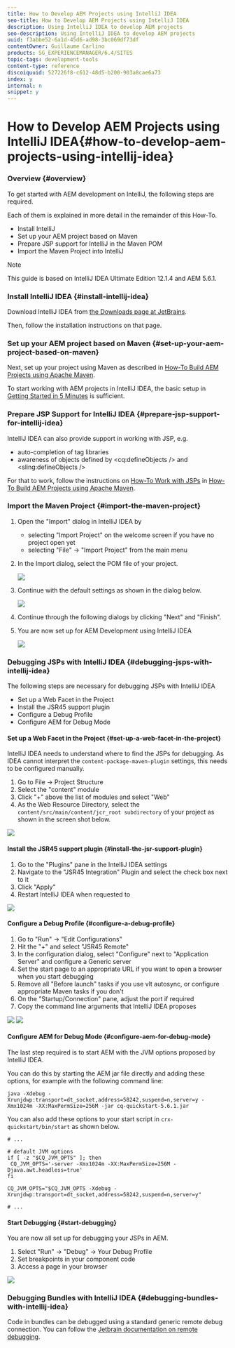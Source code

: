 ```yaml
---
title: How to Develop AEM Projects using IntelliJ IDEA
seo-title: How to Develop AEM Projects using IntelliJ IDEA
description: Using IntelliJ IDEA to develop AEM projects
seo-description: Using IntelliJ IDEA to develop AEM projects
uuid: f3abbe52-6a1d-45d6-ad98-3bc069df73df
contentOwner: Guillaume Carlino
products: SG_EXPERIENCEMANAGER/6.4/SITES
topic-tags: development-tools
content-type: reference
discoiquuid: 527226f8-c612-48d5-b200-903a8cae6a73
index: y
internal: n
snippet: y
---
```


# How to Develop AEM Projects using IntelliJ IDEA{#how-to-develop-aem-projects-using-intellij-idea}

### Overview {#overview}

To get started with AEM development on IntelliJ, the following steps are required.

Each of them is explained in more detail in the remainder of this How-To.

* Install IntelliJ
* Set up your AEM project based on Maven
* Prepare JSP support for IntelliJ in the Maven POM
* Import the Maven Project into IntelliJ

>[!NOTE]
>
>This guide is based on IntelliJ IDEA Ultimate Edition 12.1.4 and AEM 5.6.1.

### Install IntelliJ IDEA {#install-intellij-idea}

Download IntelliJ IDEA from [the Downloads page at JetBrains](http://www.jetbrains.com/idea/download/index.html).

Then, follow the installation instructions on that page.

### Set up your AEM project based on Maven {#set-up-your-aem-project-based-on-maven}

Next, set up your project using Maven as described in [How-To Build AEM Projects using Apache Maven](../../../sites/developing/using/ht-projects-maven.md).

To start working with AEM projects in IntelliJ IDEA, the basic setup in [Getting Started in 5 Minutes](https://maven.apache.org/guides/getting-started/maven-in-five-minutes.html) is sufficient.

### Prepare JSP Support for IntelliJ IDEA {#prepare-jsp-support-for-intellij-idea}

IntelliJ IDEA can also provide support in working with JSP, e.g.

* auto-completion of tag libraries
* awareness of objects defined by &lt;cq:defineObjects /&gt; and &lt;sling:defineObjects /&gt;

For that to work, follow the instructions on [How-To Work with JSPs](../../../sites/developing/using/ht-projects-maven.md#howtoworkwithjsps) in [How-To Build AEM Projects using Apache Maven](../../../sites/developing/using/ht-projects-maven.md).

### Import the Maven Project {#import-the-maven-project}

1. Open the "Import" dialog in IntelliJ IDEA by

    * selecting "Import Project" on the welcome screen if you have no project open yet
    * selecting "File" -&gt; "Import Project" from the main menu

1. In the Import dialog, select the POM file of your project.

   ![](assets/chlimage_1-55.png)

1. Continue with the default settings as shown in the dialog below.

   ![](assets/chlimage_1-56.png)

1. Continue through the following dialogs by clicking "Next" and "Finish".
1. You are now set up for AEM Development using IntelliJ IDEA

   ![](assets/chlimage_1-57.png)

### Debugging JSPs with IntelliJ IDEA {#debugging-jsps-with-intellij-idea}

The following steps are necessary for debugging JSPs with IntelliJ IDEA

* Set up a Web Facet in the Project
* Install the JSR45 support plugin 
* Configure a Debug Profile
* Configure AEM for Debug Mode

#### Set up a Web Facet in the Project {#set-up-a-web-facet-in-the-project}

IntelliJ IDEA needs to understand where to find the JSPs for debugging. As IDEA cannot interpret the `content-package-maven-plugin` settings, this needs to be configured manually.

1. Go to File -&gt; Project Structure
1. Select the "content" module
1. Click "+" above the list of modules and select "Web"
1. As the Web Resource Directory, select the `content/src/main/content/jcr_root subdirectory` of your project as shown in the screen shot below.

![](assets/chlimage_1-58.png) 

#### Install the JSR45 support plugin {#install-the-jsr-support-plugin}

1. Go to the "Plugins" pane in the IntelliJ IDEA settings
1. Navigate to the "JSR45 Integration" Plugin and select the check box next to it
1. Click "Apply"
1. Restart IntelliJ IDEA when requested to

![](assets/chlimage_1-59.png) 

#### Configure a Debug Profile {#configure-a-debug-profile}

1. Go to "Run" -&gt; "Edit Configurations"
1. Hit the "+" and select "JSR45 Remote"
1. In the configuration dialog, select "Configure" next to "Application Server" and configure a Generic server
1. Set the start page to an appropriate URL if you want to open a browser when you start debugging
1. Remove all "Before launch" tasks if you use vlt autosync, or configure appropriate Maven tasks if you don't
1. On the "Startup/Connection" pane, adjust the port if required
1. Copy the command line arguments that IntelliJ IDEA proposes

![](assets/chlimage_1-60.png) ![](assets/chlimage_1-61.png) 

#### Configure AEM for Debug Mode {#configure-aem-for-debug-mode}

The last step required is to start AEM with the JVM options proposed by IntelliJ IDEA.

You can do this by starting the AEM jar file directly and adding these options, for example with the following command line:

`java -Xdebug -Xrunjdwp:transport=dt_socket,address=58242,suspend=n,server=y -Xmx1024m -XX:MaxPermSize=256M -jar cq-quickstart-5.6.1.jar`

You can also add these options to your start script in `crx-quickstart/bin/start` as shown below.

```shell
# ...

# default JVM options
if [ -z "$CQ_JVM_OPTS" ]; then
 CQ_JVM_OPTS='-server -Xmx1024m -XX:MaxPermSize=256M -Djava.awt.headless=true'
fi

CQ_JVM_OPTS="$CQ_JVM_OPTS -Xdebug -Xrunjdwp:transport=dt_socket,address=58242,suspend=n,server=y"

# ...
```

#### Start Debugging {#start-debugging}

You are now all set up for debugging your JSPs in AEM.

1. Select "Run" -&gt; "Debug" -&gt; Your Debug Profile
1. Set breakpoints in your component code
1. Access a page in your browser

![](assets/chlimage_1-62.png) 

### Debugging Bundles with IntelliJ IDEA {#debugging-bundles-with-intellij-idea}

Code in bundles can be debugged using a standard generic remote debug connection. You can follow the [Jetbrain documentation on remote debugging](http://www.jetbrains.com/idea/webhelp/run-debug-configuration-remote.html).
